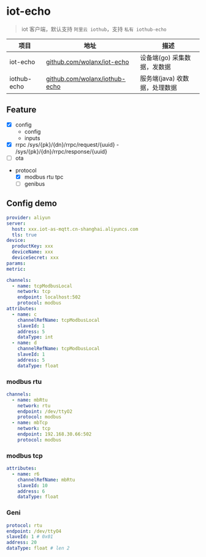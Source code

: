 # iot-echo

> iot 客户端，默认支持 `阿里云 iothub`，支持 `私有 iothub-echo`

项目 | 地址 | 描述
----|-----|-----
iot-echo | [github.com/wolanx/iot-echo](https://github.com/wolanx/iot-echo) | 设备端(go) 采集数据，发数据
iothub-echo | [github.com/wolanx/iothub-echo](https://github.com/wolanx/iothub-echo) | 服务端(java) 收数据，处理数据

## Feature

- [x] config
    - config
    - inputs
- [x] rrpc /sys/{pk}/{dn}/rrpc/request/{uuid} - /sys/{pk}/{dn}/rrpc/response/{uuid}
- [ ] ota
- protocol
    - [x] modbus rtu tpc
    - [ ] genibus

## Config demo

```yaml
provider: aliyun
server:
  host: xxx.iot-as-mqtt.cn-shanghai.aliyuncs.com
  tls: true
device:
  productKey: xxx
  deviceName: xxx
  deviceSecret: xxx
params:
metric:
```

```yaml
channels:
  - name: tcpModbusLocal
    network: tcp
    endpoint: localhost:502
    protocol: modbus
attributes:
  - name: c
    channelRefName: tcpModbusLocal
    slaveId: 1
    address: 5
    dataType: int
  - name: d
    channelRefName: tcpModbusLocal
    slaveId: 1
    address: 5
    dataType: float
```

### modbus rtu

```yaml
channels:
  - name: mbRtu
    network: rtu
    endpoint: /dev/ttyO2
    protocol: modbus
  - name: mbTcp
    network: tcp
    endpoint: 192.168.30.66:502
    protocol: modbus
```

### modbus tcp

```yaml
attributes:
  - name: r6
    channelRefName: mbRtu
    slaveId: 10
    address: 6
    dataType: float
```

### Geni

```yaml
protocol: rtu
endpoint: /dev/ttyO4
slaveId: 1 # 0x01
address: 20
dataType: float # len 2
```
